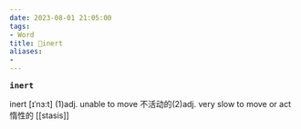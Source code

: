 ```yaml
---
date: 2023-08-01 21:05:00
tags: 
- Word
title: 📖inert
aliases: 
- 
---
```


<pre><strong>inert</strong></pre>

inert
[ɪˈnɜ:t]
(1)adj. unable to move 不活动的(2)adj. very slow to move or act 惰性的
[[stasis]]
